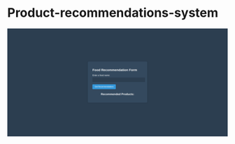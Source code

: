 # Product-recommendations-system

![image](https://github.com/VisheshGrg/Product-recommendations-system/blob/main/web.png)

